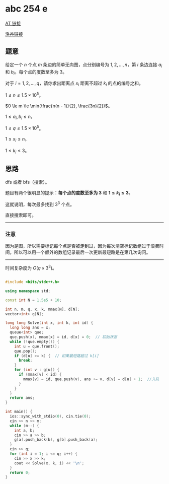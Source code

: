 # abc 254 e

[AT 链接](https://atcoder.jp/contests/abc254/tasks/abc254_e)

[洛谷链接](https://www.luogu.com.cn/problem/AT_abc254_e)

## 题意

给定一个 $n$ 个点 $m$ 条边的简单无向图，点分别编号为 $1, 2, \dots, n$，第 $i$ 条边连接 $a_i$ 和 $b_i$。每个点的度数至多为 $3$。

对于 $i = 1, 2, \dots, q$，请你求出距离点 $x_i$ 距离不超过 $k_i$ 的点的编号之和。

$1 \le n \le 1.5 \times 10 ^ 5$。

$0 \le m \le \min(\frac{n(n - 1)}{2}, \frac{3n}{2})$。

$1 \le a_i, b_i \le n$。

$1 \le q \le 1.5 \times 10 ^ 5$。

$1 \le x_i \le n$。

$1 \le k_i \le 3$。

## 思路

dfs 或者 bfs（搜索）。

题目有两个很明显的提示：**每个点的度数至多为 $3$** 和 **$1 \le k_i \le 3$**。

这就说明，每次最多找到 $3 ^ 3$ 个点。

直接搜索即可。

------

### 注意

因为是图，所以需要标记每个点是否被走到过，因为每次清空标记数组过于浪费时间，所以可以用一个额外的数组记录最后一次更新最短路是在第几次询问。

-------

时间复杂度为 $O(q \times 3 ^ 3)$。

```cpp

#include <bits/stdc++.h>

using namespace std;

const int N = 1.5e5 + 10;

int n, m, q, x, k, mmax[N], d[N];
vector<int> g[N];

long long Solve(int x, int k, int id) {
  long long ans = x;
  queue<int> que;
  que.push(x), mmax[x] = id, d[x] = 0;  // 初始状态
  while (!que.empty()) {
    int u = que.front();
    que.pop();
    if (d[u] >= k) {  // 如果最短路超过 k[i]
      break;
    }
    for (int v : g[u]) {
      if (mmax[v] < id) {
        mmax[v] = id, que.push(v), ans += v, d[v] = d[u] + 1;  //入队
      }
    }
  }
  return ans;
}

int main() {
  ios::sync_with_stdio(0), cin.tie(0);
  cin >> n >> m;
  while (m--) {
    int a, b;
    cin >> a >> b;
    g[a].push_back(b), g[b].push_back(a);
  }
  cin >> q;
  for (int i = 1; i <= q; i++) {
    cin >> x >> k;
    cout << Solve(x, k, i) << '\n';
  }
  return 0;
}
```